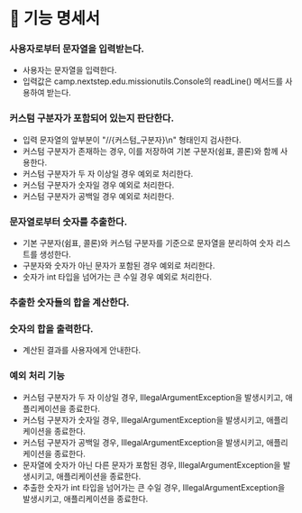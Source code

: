 # 📝 기능 명세서

### 사용자로부터 문자열을 입력받는다.

- 사용자는 문자열을 입력한다.
- 입력값은 camp.nextstep.edu.missionutils.Console의 readLine() 메서드를 사용하여 받는다.

### 커스텀 구분자가 포함되어 있는지 판단한다.

- 입력 문자열의 앞부분이 "//{커스텀_구분자}\n" 형태인지 검사한다.
- 커스텀 구분자가 존재하는 경우, 이를 저장하여 기본 구분자(쉼표, 콜론)와 함께 사용한다.
- 커스텀 구분자가 두 자 이상일 경우 예외로 처리한다.
- 커스텀 구분자가 숫자일 경우 예외로 처리한다.
- 커스텀 구분자가 공백일 경우 예외로 처리한다.

### 문자열로부터 숫자를 추출한다.

- 기본 구분자(쉼표, 콜론)와 커스텀 구분자를 기준으로 문자열을 분리하여 숫자 리스트를 생성한다.
- 구분자와 숫자가 아닌 문자가 포함된 경우 예외로 처리한다.
- 숫자가 int 타입을 넘어가는 큰 수일 경우 예외로 처리한다.

### 추출한 숫자들의 합을 계산한다.

### 숫자의 합을 출력한다.

- 계산된 결과를 사용자에게 안내한다.

### 예외 처리 기능

- 커스텀 구분자가 두 자 이상일 경우, IllegalArgumentException을 발생시키고, 애플리케이션을 종료한다.
- 커스텀 구분자가 숫자일 경우, IllegalArgumentException을 발생시키고, 애플리케이션을 종료한다.
- 커스텀 구분자가 공백일 경우, IllegalArgumentException을 발생시키고, 애플리케이션을 종료한다.
- 문자열에 숫자가 아닌 다른 문자가 포함된 경우, IllegalArgumentException을 발생시키고, 애플리케이션을 종료한다.
- 추출한 숫자가 int 타입을 넘어가는 큰 수일 경우, IllegalArgumentException을 발생시키고, 애플리케이션을 종료한다.